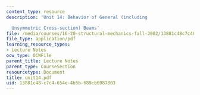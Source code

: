 ```yaml
---
content_type: resource
description: 'Unit 14: Behavior of General (including

  Unsymmetric Cross-section) Beams'
file: /media/courses/16-20-structural-mechanics-fall-2002/13881c48c7c4654e4b5b689cb6987803_unit14.pdf
file_type: application/pdf
learning_resource_types:
- Lecture Notes
ocw_type: OCWFile
parent_title: Lecture Notes
parent_type: CourseSection
resourcetype: Document
title: unit14.pdf
uid: 13881c48-c7c4-654e-4b5b-689cb6987803
---
```

